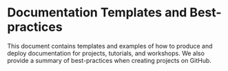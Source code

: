 # Documentation Templates and Best-practices

This document contains templates and examples of how to produce and deploy documentation
for projects, tutorials, and workshops. We also provide a summary of best-practices when
creating projects on GitHub.
